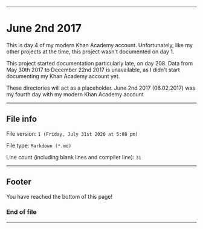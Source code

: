 
***

# June 2nd 2017

This is day 4 of my modern Khan Academy account. Unfortunately, like my other projects at the time, this project wasn't documented on day 1.

This project started documentation particularly late, on day 208. Data from May 30th 2017 to December 22nd 2017 is unavailable, as I didn't start documenting my Khan Academy account yet.

These directories will act as a placeholder. June 2nd 2017 (06.02.2017) was my fourth day with my modern Khan Academy account

***

## File info

File version: `1 (Friday, July 31st 2020 at 5:08 pm)`

File type: `Markdown (*.md)`

Line count (including blank lines and compiler line): `31`

***

## Footer

You have reached the bottom of this page!

### End of file

***

